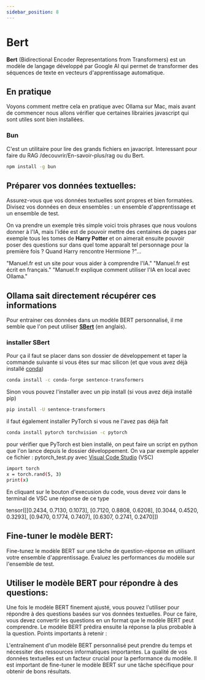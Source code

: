 ```yaml
---
sidebar_position: 8
---
```


# Bert

**Bert**  (Bidirectional Encoder Representations from Transformers) est un modèle de langage développé par Google AI qui permet de transformer des séquences de texte en vecteurs d'apprentissage automatique.

## En pratique

Voyons comment mettre cela en pratique avec Ollama sur Mac, mais avant de commencer nous allons vérifier que certaines librairies javascript qui sont utiles sont bien installées.

### Bun

C'est un utilitaire pour lire des grands fichiers en javacript. Interessant pour faire du RAG /decouvrir/En-savoir-plus/rag ou du Bert.

```bash
npm install -g bun
```

## Préparer vos données textuelles:

Assurez-vous que vos données textuelles sont propres et bien formatées.
Divisez vos données en deux ensembles : un ensemble d'apprentissage et un ensemble de test.

On va prendre un exemple très simple voici trois phrases que nous voulons donner à l'IA, mais l'idée est de pouvoir mettre des centaines de pages par exemple tous les tomes de **Harry Potter** et on aimerait ensuite pouvoir poser des questions sur dans quel tome apparaît tel personnage pour la première fois ? Quand Harry rencontre Hermione ?"...

"Manuel.fr est un site pour vous aider à comprendre l'IA."
"Manuel.fr est écrit en français."
"Manuel.fr explique comment utiliser l'IA en local avec Ollama."

## Ollama sait directement récupérer ces informations

Pour entrainer ces données dans un modèle BERT personnalisé, il me semble que l'on peut utiliser [**SBert**](https://www.sbert.net) (en anglais).

### installer SBert

Pour ça il faut se placer dans son dossier de développement et taper la commande suivante si vous êtes sur mac silicon (et que vous avez déjà installé [conda](/install/conda))

```bash
conda install -c conda-forge sentence-transformers
```

Sinon vous pouvez l'installer avec un pip install (si vous avez déjà installé pip)

```bash
pip install -U sentence-transformers
```

il faut également installer PyTorch si vous ne l'avez pas déjà fait

```bash
conda install pytorch torchvision -c pytorch
```

pour vérifier que PyTorch est bien installé, on peut faire un script en python que l'on lance depuis le dossier développement. On va par exemple appeler ce fichier : pytorch_test.py avec [Visual Code Studio](/dev/vs_code) (VSC)

```bash
import torch
x = torch.rand(5, 3)
print(x)
```

En cliquant sur le bouton d'execusion du code, vous devez voir dans le terminal de VSC une réponse de ce type

tensor([[0.2434, 0.7130, 0.1073],
        [0.7120, 0.8808, 0.6208],
        [0.3044, 0.4520, 0.3293],
        [0.9470, 0.1774, 0.7407],
        [0.6307, 0.2741, 0.2470]])


## Fine-tuner le modèle BERT:

Fine-tunez le modèle BERT sur une tâche de question-réponse en utilisant votre ensemble d'apprentissage.
Évaluez les performances du modèle sur l'ensemble de test.


## Utiliser le modèle BERT pour répondre à des questions:

Une fois le modèle BERT finement ajusté, vous pouvez l'utiliser pour répondre à des questions basées sur vos données textuelles.
Pour ce faire, vous devez convertir les questions en un format que le modèle BERT peut comprendre.
Le modèle BERT prédira ensuite la réponse la plus probable à la question.
Points importants à retenir :

L'entraînement d'un modèle BERT personnalisé peut prendre du temps et nécessiter des ressources informatiques importantes.
La qualité de vos données textuelles est un facteur crucial pour la performance du modèle.
Il est important de fine-tuner le modèle BERT sur une tâche spécifique pour obtenir de bons résultats.

